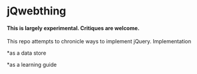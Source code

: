 # jQwebthing
#### This is largely experimental. Critiques are welcome.
This repo attempts to chronicle ways to implement jQuery. Implementation
  
  *as a data store
  
  *as a learning guide

